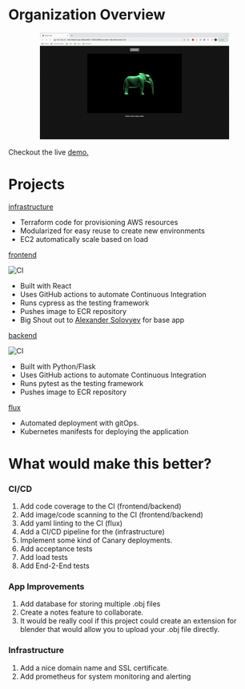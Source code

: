 # Organization Overview

<p style="text-align:center;">
    <img src="./assets/app_demo.gif" width="75%" height="50%" />
</p>


Checkout the live [demo.](http://k8s-default-frontend-c4df8c4667-269237282.us-east-1.elb.amazonaws.com/)

# Projects

[infrastructure](https://github.com/Joshua-CICD/infrastructure)
- Terraform code for provisioning AWS resources
- Modularized for easy reuse to create new environments
- EC2 automatically scale based on load

[frontend](https://github.com/Joshua-CICD/frontend)

![CI](https://github.com/Joshua-CICD/frontend/workflows/test%2C%20build%2C%20and%20deploy%20to%20ECR/badge.svg)
- Built with React
- Uses GitHub actions to automate Continuous Integration
- Runs cypress as the testing framework
- Pushes image to ECR repository
- Big Shout out to [Alexander Solovyev](https://github.com/supromikali/react-three-obj-loader) for base app

[backend](https://github.com/Joshua-CICD/backend)

![CI](https://github.com/Joshua-CICD/backend/workflows/Deploy%20to%20ECR/badge.svg)
- Built with Python/Flask
- Uses GitHub actions to automate Continuous Integration
- Runs pytest as the testing framework
- Pushes image to ECR repository

[flux](https://github.com/Joshua-CICD/flux)
- Automated deployment with gitOps.
- Kubernetes manifests for deploying the application

# What would make this better?

### CI/CD
1. Add code coverage to the CI (frontend/backend)
2. Add image/code scanning to the CI (frontend/backend)
3. Add yaml linting to the CI (flux)
4. Add a CI/CD pipeline for the (infrastructure)
5. Implement some kind of Canary deployments.
6. Add acceptance tests
7. Add load tests
8. Add End-2-End tests

### App Improvements
1. Add database for storing multiple .obj files
2. Create a notes feature to collaborate.
3. It would be really cool if this project could create an extension
for blender that would allow you to upload your .obj file directly.

### Infrastructure
1. Add a nice domain name and SSL certificate.
2. Add prometheus for system monitoring and alerting
